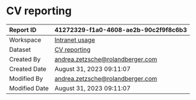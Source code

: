 



# CV reporting

|Report ID|41272329-f1a0-4608-ae2b-90c2f9f8c6b3|
| :--- | :--- |
|Workspace|[Intranet usage](../Workspaces/Intranet-usage.md)|
|Dataset|[CV reporting](../Datasets/CV-reporting.md)|
|Created By|andrea.zetzsche@rolandberger.com|
|Created Date|August 31, 2023 09:11:07|
|Modified By|andrea.zetzsche@rolandberger.com|
|Modified Date|August 31, 2023 09:11:07|
